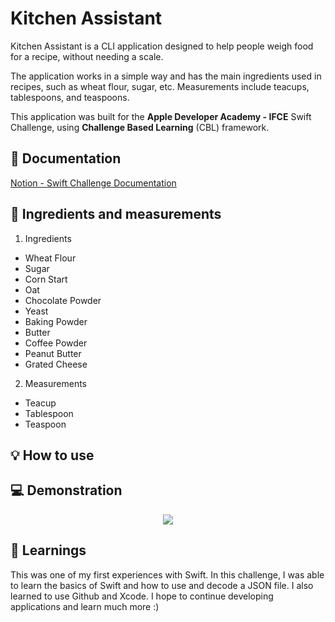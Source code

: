 
# Kitchen Assistant

Kitchen Assistant is a CLI application designed to help people weigh food for a recipe, without needing a scale.

The application works in a simple way and has the main ingredients used in recipes, such as wheat flour, sugar, etc. Measurements include teacups, tablespoons, and teaspoons.

This application was built for the **Apple Developer Academy - IFCE** Swift Challenge, using **Challenge Based Learning** (CBL) framework.

## 📄 Documentation

[Notion - Swift Challenge Documentation](https://tricolor-dinner-46b.notion.site/Swift-Challenge-692420eba01b41988356d966aa2e89cc)

## 🥑 Ingredients and measurements
1. Ingredients
- Wheat Flour
- Sugar
- Corn Start
- Oat
- Chocolate Powder
- Yeast
- Baking Powder
- Butter
- Coffee Powder
- Peanut Butter
- Grated Cheese

2. Measurements
- Teacup
- Tablespoon
- Teaspoon

## 💡 How to use

## 💻 Demonstration

<p align="center">
  <img src="https://j.gifs.com/PjK8k1.gif" />
</p>

## 💭 Learnings

This was one of my first experiences with Swift. In this challenge, I was able to learn the basics of Swift and how to use and decode a JSON file. I also learned to use Github and Xcode. I hope to continue developing applications and learn much more :)
